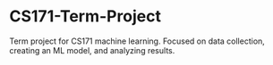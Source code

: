 # CS171-Term-Project
Term project for CS171 machine learning. Focused on data collection, creating an ML model, and analyzing results.
